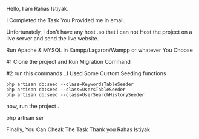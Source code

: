 Hello, I am Rahas Istiyak.

I Completed the Task You Provided me in email.

Unfortunately, I don't have any host .so that i can not Host the project on a live server and send the live website.

Run Apache & MYSQL in Xampp/Lagaron/Wampp or whatever You Choose

#1 Clone the project and Run Migration Command

#2 run this commands ..I Used Some Custom Seeding functions

    php artisan db:seed --class=KeywordsTableSeeder
    php artisan db:seed --class=UsersTableSeeder
    php artisan db:seed --class=UserSearchHistorySeeder


now, run the project .

 php artisan ser

Finally, You Can Cheak The Task
Thank you
Rahas Istiyak
